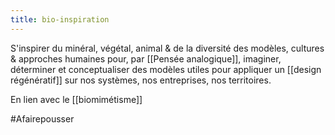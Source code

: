 ```yaml
---
title: bio-inspiration
---
```


S'inspirer du minéral, végétal, animal & de la diversité des modèles, cultures & approches humaines pour, par [[Pensée analogique]], imaginer, déterminer et conceptualiser des modèles utiles pour appliquer un [[design régénératif]] sur nos systèmes, nos entreprises, nos territoires.

En lien avec le [[biomimétisme]]

#Afairepousser
